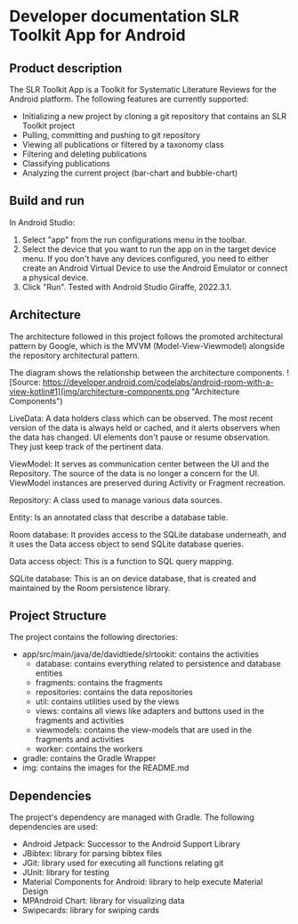 # Developer documentation SLR Toolkit App for Android


## Product description
The SLR Toolkit App is a Toolkit for Systematic Literature Reviews for the Android platform.
The following features are currently supported:
- Initializing a new project by cloning a git repository that contains an SLR Toolkit project
- Pulling, committing and pushing to git repository
- Viewing all publications or filtered by a taxonomy class
- Filtering and deleting publications
- Classifying publications
- Analyzing the current project (bar-chart and bubble-chart)


## Build and run
In Android Studio:
1. Select "app" from the run configurations menu in the toolbar.
2. Select the device that you want to run the app on in the target device menu.
If you don't have any devices configured, you need to either create an Android Virtual Device to use the Android Emulator or connect a physical device.
3. Click "Run".
Tested with Android Studio Giraffe, 2022.3.1.


## Architecture
The architecture followed in this project follows the promoted architectural pattern by Google,
which is the MVVM (Model-View-Viewmodel) alongside the repository architectural pattern.

The diagram shows the relationship between the architecture components.
![Source: https://developer.android.com/codelabs/android-room-with-a-view-kotlin#1](img/architecture-components.png "Architecture Components")

LiveData: A data holders class which can be observed. The most recent version of the data is always held or cached, and it alerts observers when the data has changed. UI elements don't pause or resume observation. They just keep track of the pertinent data.

ViewModel: It serves as communication center between the UI and the Repository. The source of the data is no longer a concern for the UI. ViewModel instances are preserved during Activity or Fragment recreation.

Repository: A class used to manage various data sources.

Entity: Is an annotated class that describe a database table.

Room database: It provides access to the SQLite database underneath, and it uses the Data access object to send SQLite database queries.

Data access object: This is a function to SQL query mapping.

SQLite database: This is an on device database, that is created and maintained by the Room persistence library.


## Project Structure
The project contains the following directories:
- app/src/main/java/de/davidtiede/slrtookit: contains the activities
  - database: contains everything related to persistence and database entities
  - fragments: contains the fragments
  - repositories: contains the data repositories 
  - util: contains utilities used by the views
  - views: contains all views like adapters and buttons used in the fragments and activities
  - viewmodels: contains the view-models that are used in the fragments and activities
  - worker: contains the workers
- gradle: contains the Gradle Wrapper
- img: contains the images for the README.md


## Dependencies
The project's dependency are managed with Gradle. The following dependencies are used:
- Android Jetpack: Successor to the Android Support Library
- JBibtex: library for parsing bibtex files
- JGit: library used for executing all functions relating git
- JUnit: library for testing
- Material Components for Android: library to help execute Material Design
- MPAndroid Chart: library for visualizing data
- Swipecards: library for swiping cards
